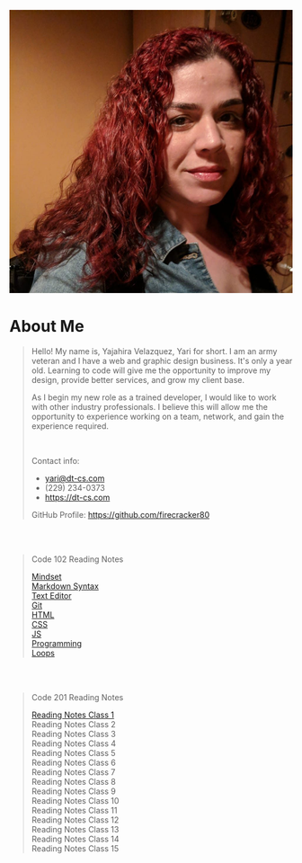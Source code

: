 ![Yajahira Velazquez](273503247_10157974405905378_3031927852237666823_n.jpg "Yari")

# About Me 

> Hello! My name is, Yajahira Velazquez, Yari for short. I am an army veteran and I have a web and graphic design business. It's only a year old. Learning to code will give me the opportunity to improve my design, provide better services, and grow my client base.
>
> As I begin my new role as a trained developer, I would like to work with other industry professionals. I believe this will allow me the opportunity to experience working on a team, network, and gain the experience required.
>
> <br/>
>
> Contact info:
> - yari@dt-cs.com
> - (229) 234-0373
> - <https://dt-cs.com> 
>
> GitHub Profile: <https://github.com/firecracker80>

<br/><br/>
>Code 102 Reading Notes
>
>[Mindset](102/mindset.md) <br/>
[Markdown Syntax](102/markdown.md) <br/>
[Text Editor](102/editors.md)<br/>
[Git](102/git.md)<br/>
[HTML](102/html.md)<br/>
[CSS](102/css.md)<br/>
[JS](102/javascript.md)<br/>
[Programming](102/programming.md)<br/>
[Loops](102/loops.md)<br/>

<br/><br/>
>Code 201 Reading Notes
>
>[Reading Notes Class 1](201/class-01.md)<br/>
>Reading Notes Class 2<br/>
>Reading Notes Class 3<br/>
>Reading Notes Class 4<br/>
>Reading Notes Class 5<br/>
>Reading Notes Class 6<br/>
>Reading Notes Class 7<br/>
>Reading Notes Class 8<br/>
>Reading Notes Class 9<br/>
>Reading Notes Class 10<br/>
>Reading Notes Class 11<br/>
>Reading Notes Class 12<br/>
>Reading Notes Class 13<br/>
>Reading Notes Class 14<br/>
>Reading Notes Class 15<br/>
